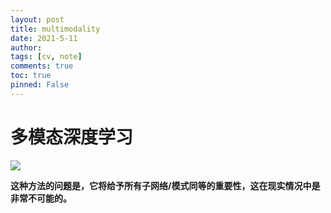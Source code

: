 ```yaml
---
layout: post
title: multimodality
date: 2021-5-11
author: 
tags: [cv, note]
comments: true
toc: true
pinned: False
---
```


<!-- more -->

# 
# 
# 多模态深度学习

![](https://mmbiz.qpic.cn/mmbiz_png/KYSDTmOVZvo1EdSn7KVmTx1gBibXH6D0lr5gvdcY3k8VG7zSA5X5d5ibXPvDgpibMo6A1tHCOkiaV4q605bDCRicMTg/640?wx_fmt=png&tp=webp&wxfrom=5&wx_lazy=1&wx_co=1)


**这种方法的问题是，它将给予所有子网络/模式同等的重要性，这在现实情况中是非常不可能的。**

